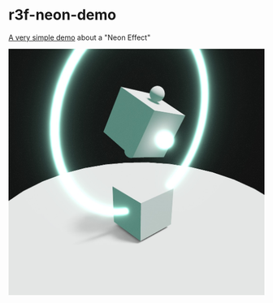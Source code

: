 # r3f-neon-demo

[A very simple demo](https://jniac.github.io/r3f-neon-demo/build/) about a "Neon Effect"

![](files/screenshots/Neon%2BShadow.jpg)